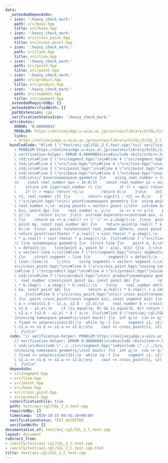 ```yaml
---
data:
  _extendedDependsOn:
  - icon: ':heavy_check_mark:'
    path: src/base.hpp
    title: src/base.hpp
  - icon: ':heavy_check_mark:'
    path: src/cross_point.hpp
    title: src/cross_point.hpp
  - icon: ':heavy_check_mark:'
    path: src/line.hpp
    title: src/line.hpp
  - icon: ':heavy_check_mark:'
    path: src/point.hpp
    title: src/point.hpp
  - icon: ':heavy_check_mark:'
    path: src/product.hpp
    title: src/product.hpp
  - icon: ':heavy_check_mark:'
    path: src/segment.hpp
    title: src/segment.hpp
  _extendedRequiredBy: []
  _extendedVerifiedWith: []
  _pathExtension: cpp
  _verificationStatusIcon: ':heavy_check_mark:'
  attributes:
    ERROR: '0.00000001'
    PROBLEM: https://onlinejudge.u-aizu.ac.jp/courses/library/4/CGL/2/CGL_2_C
    links:
    - https://onlinejudge.u-aizu.ac.jp/courses/library/4/CGL/2/CGL_2_C
  bundledCode: "#line 1 \"test/aoj-cgl/CGL_2_C.test.cpp\"\n// verification-helper:\
    \ PROBLEM https://onlinejudge.u-aizu.ac.jp/courses/library/4/CGL/2/CGL_2_C\n//\
    \ verification-helper: ERROR 0.00000001\n\n#include <bits/stdc++.h>\nusing namespace\
    \ std;\n\n#line 2 \"src/segment.hpp\"\n\n#line 4 \"src/segment.hpp\"\nusing namespace\
    \ std;\n\n#line 2 \"src/line.hpp\"\n\n#line 4 \"src/line.hpp\"\nusing namespace\
    \ std;\n\n#line 2 \"src/point.hpp\"\n\n#line 4 \"src/point.hpp\"\nusing namespace\
    \ std;\n\n#line 2 \"src/base.hpp\"\n\n#line 4 \"src/base.hpp\"\nusing namespace\
    \ std;\n\n// base\nnamespace geometry {\n    using real_number = long double;\n\
    \n    const real_number eps = 1e-8;\n    const real_number pi = acos(-1);\n\n\
    \    inline int sign(real_number r) {\n        if (r < -eps) return -1;\n    \
    \    if (r > +eps) return +1;\n        return 0;\n    }\n\n    inline bool is_equal(real_number\
    \ r1, real_number r2) {\n        return sign(r1 - r2) == 0;\n    }\n}\n#line 7\
    \ \"src/point.hpp\"\n\n// point\nnamespace geometry {\n  using point = complex<\
    \ real_number >;\n  using points = vector< point >;\n\n  istream &operator>>(istream\
    \ &is, point &p) {\n    real_number x, y;\n    is >> x >> y;\n    p = point(x,\
    \ y);\n    return is;\n  }\n\n  ostream &operator<<(ostream &os, const point &p)\
    \ {\n    return os << p.real() << \" \" << p.imag();\n  }\n\n  point operator*(const\
    \ point &p, const real_number &k) {\n    return point(p.real() * k, p.imag() *\
    \ k);\n  }\n\n  point rotate(const real_number &theta, const point &p) {\n   \
    \ return point(cos(theta) * p.real() + sin(-theta) * p.imag(),\n        sin(theta)\
    \ * p.real() + cos(-theta) * p.imag());\n  }\n}\n#line 7 \"src/line.hpp\"\n\n\
    // line \nnamespace geometry {\n  struct line {\n    point a, b;\n\n    line()\
    \ = default;\n    line(point a, point b) : a(a), b(b) {}\n  };\n\n  using lines\
    \ = vector< line >;\n}\n#line 7 \"src/segment.hpp\"\n\n// segment\nnamespace geometry\
    \ {\n    struct segment : line {\n        segment() = default;\n        using\
    \ line::line;\n    };\n\n    using segments = vector< segment >;\n}\n#line 2 \"\
    src/cross_point.hpp\"\n\n#line 4 \"src/cross_point.hpp\"\nusing namespace std;\n\
    \n#line 2 \"src/product.hpp\"\n\n#line 4 \"src/product.hpp\"\nusing namespace\
    \ std;\n\n#line 7 \"src/product.hpp\"\n\n// product\nnamespace geometry {\n  \
    \  real_number cross(const point &a, const point &b) {\n        return a.real()\
    \ * b.imag() - a.imag() * b.real();\n    }\n\n    real_number dot(const point\
    \ &a, const point &b) {\n        return a.real() * b.real() + a.imag() * b.imag();\n\
    \    }\n}\n#line 9 \"src/cross_point.hpp\"\n\n// cross point\nnamespace geometry\
    \ {\n  point cross_point(const segment &s1, const segment &s2) {\n    real_number\
    \ a = cross(s1.b - s1.a, s2.b - s2.a);\n    real_number b = cross(s1.b - s1.a,\
    \ s1.b - s2.a);\n    if (is_equal(a, 0) && is_equal(b, 0)) return s2.a;\n    return\
    \ s2.a + (s2.b - s2.a) * b / a;\n  }\n}\n#line 9 \"test/aoj-cgl/CGL_2_C.test.cpp\"\
    \n\nusing namespace geometry;\nint main() {\n  int q;\n  cin >> q;\n\n  cout <<\
    \ fixed << setprecision(15);\n  while (q--) {\n    segment s1, s2;\n    cin >>\
    \ s1.a >> s1.b >> s2.a >> s2.b;\n\n    cout << cross_point(s1, s2) << endl;\n\
    \  }\n}\n"
  code: "// verification-helper: PROBLEM https://onlinejudge.u-aizu.ac.jp/courses/library/4/CGL/2/CGL_2_C\n\
    // verification-helper: ERROR 0.00000001\n\n#include <bits/stdc++.h>\nusing namespace\
    \ std;\n\n#include \"../../src/segment.hpp\"\n#include \"../../src/cross_point.hpp\"\
    \n\nusing namespace geometry;\nint main() {\n  int q;\n  cin >> q;\n\n  cout <<\
    \ fixed << setprecision(15);\n  while (q--) {\n    segment s1, s2;\n    cin >>\
    \ s1.a >> s1.b >> s2.a >> s2.b;\n\n    cout << cross_point(s1, s2) << endl;\n\
    \  }\n}\n"
  dependsOn:
  - src/segment.hpp
  - src/line.hpp
  - src/point.hpp
  - src/base.hpp
  - src/cross_point.hpp
  - src/product.hpp
  isVerificationFile: true
  path: test/aoj-cgl/CGL_2_C.test.cpp
  requiredBy: []
  timestamp: '2020-10-15 00:41:16+09:00'
  verificationStatus: TEST_ACCEPTED
  verifiedWith: []
documentation_of: test/aoj-cgl/CGL_2_C.test.cpp
layout: document
redirect_from:
- /verify/test/aoj-cgl/CGL_2_C.test.cpp
- /verify/test/aoj-cgl/CGL_2_C.test.cpp.html
title: test/aoj-cgl/CGL_2_C.test.cpp
---
```

